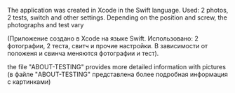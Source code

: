 The application was created in Xcode in the Swift language. Used: 2 photos, 2 tests, switch and other settings. Depending on the position and screw, the photographs and test vary 

(Приложение создано в Xcode на языке  Swift.  Использовано: 2 фотографии, 2 теста, свитч и прочие настройки. В зависимости от положеня и свинча меняются фотографии и тест).

the file "ABOUT-TESTING" provides more detailed information with pictures 
(в файле "ABOUT-TESTING" представлена более подробная информация с картинками)
